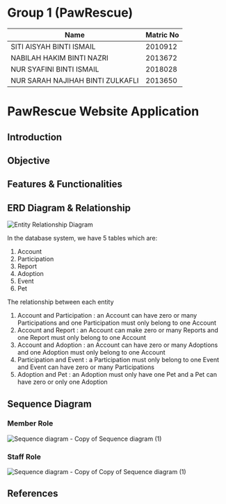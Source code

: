 # Group 1 (PawRescue)


| Name                                                              |  Matric No    |
| -------------                                                     | ------------- |
| SITI AISYAH BINTI ISMAIL                                          |   2010912     |
| NABILAH HAKIM BINTI NAZRI                                         |   2013672     |
| NUR SYAFINI BINTI ISMAIL                                          |   2018028     |
| NUR SARAH NAJIHAH BINTI ZULKAFLI                                  |   2013650     |


# PawRescue Website Application

## Introduction


## Objective

## Features & Functionalities

## ERD Diagram & Relationship
![Entity Relationship Diagram ](https://user-images.githubusercontent.com/83501001/209619423-bd660844-5f9e-437d-8894-933ad1e96635.png)


In the database system, we have 5 tables which are:
1. Account
2. Participation
3. Report
4. Adoption
5. Event
6. Pet

The relationship between each entity
1) Account and Participation : an Account can have zero or many Participations and one Participation must only belong to one Account 
2) Account and Report : an Account can make zero or many Reports and one Report must only belong to one Account
3) Account and Adoption : an Account can have zero or many Adoptions and one Adoption must only belong to one Account
4) Participation and Event : a Participation must only belong to one Event and Event can have zero or many Participations
5) Adoption and Pet : an Adoption must only have one Pet and a Pet can have zero or only one Adoption


## Sequence Diagram
### Member Role
![Sequence diagram - Copy of Sequence diagram (1)](https://user-images.githubusercontent.com/68623558/209470668-4966014a-c821-47fa-a266-4a8131fb9f9a.png)

### Staff Role
![Sequence diagram - Copy of Copy of Sequence diagram (1)](https://user-images.githubusercontent.com/68623558/209470671-96c464c9-0c59-4058-b3d8-8312bb94951a.png)


## References
